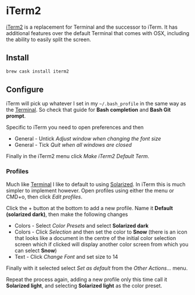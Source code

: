 # iTerm2

[iTerm2](https://www.iterm2.com/) is a replacement for Terminal and the successor to iTerm. It has additional features over the default Terminal that comes with OSX, including the ability to easily split the screen.

## Install

```bash
brew cask install iterm2
```

## Configure

iTerm will pick up whatever I set in my `~/.bash_profile` in the same way as the [Terminal](terminal.md). So check that guide for **Bash completion** and **Bash Git prompt**.

Specific to iTerm you need to open preferences and then

- General - Untick *Adjust window when changing the font size*
- General - Tick *Quit when all windows are closed*

Finally in the iTerm2 menu click *Make iTerm2 Default Term*.

### Profiles

Much like [Terminal](terminal.md) I like to default to using [Solarized](http://ethanschoonover.com/solarized). In iTerm this is much simpler to implement however. Open profiles using either the menu or CMD+o, then click *Edit profiles*.

Click the + button at the bottom to add a new profile. Name it **Default (solarized dark)**, then make the following changes

- Colors - Select *Color Presets* and select **Solarized dark**
- Colors - Click *Selection* and then set the color to **Snow** (there is an icon that looks like a document in the centre of the initial color selection screen which if clicked will display another color screen from which you can select **Snow**)
- Text - Click *Change Font* and set size to 14

Finally with it selected select *Set as default* from the *Other Actions...* menu.

Repeat the process again, adding a new profile only this time call it **Solarized light**, and selecting **Solarized light** as the color preset.
